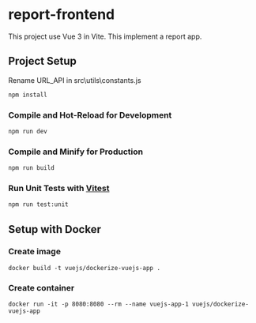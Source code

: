 # report-frontend

This project use Vue 3 in Vite. This implement a report app.


## Project Setup

Rename URL_API in src\utils\constants.js

```sh
npm install
```

### Compile and Hot-Reload for Development

```sh
npm run dev
```

### Compile and Minify for Production

```sh
npm run build
```

### Run Unit Tests with [Vitest](https://vitest.dev/)

```sh
npm run test:unit
```

## Setup with Docker

### Create image 

```
docker build -t vuejs/dockerize-vuejs-app .
```

### Create container

```
docker run -it -p 8080:8080 --rm --name vuejs-app-1 vuejs/dockerize-vuejs-app
```
